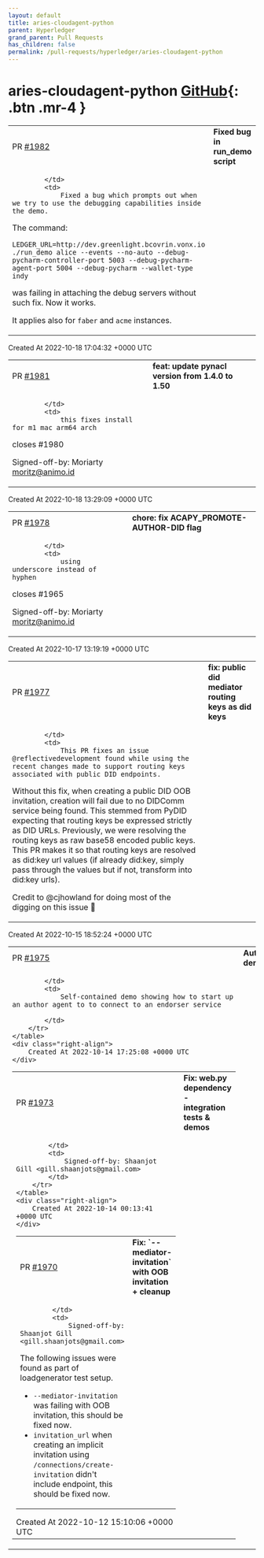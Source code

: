 ```yaml
---
layout: default
title: aries-cloudagent-python
parent: Hyperledger
grand_parent: Pull Requests
has_children: false
permalink: /pull-requests/hyperledger/aries-cloudagent-python
---
```


# aries-cloudagent-python <span class="fs-3 right-align">[GitHub](https://github.com/hyperledger/aries-cloudagent-python){: .btn .mr-4 }</span>


<div>
    <table>
        <tr>
            <td>
                PR <a href="https://github.com/hyperledger/aries-cloudagent-python/pull/1982" class=".btn">#1982</a>
            </td>
            <td>
                <b>
                    Fixed bug in run_demo script
                </b>
            </td>
        </tr>
        <tr>
            <td>
                
            </td>
            <td>
                Fixed a bug which prompts out when we try to use the debugging capabilities inside the demo.
The command:
```
LEDGER_URL=http://dev.greenlight.bcovrin.vonx.io ./run_demo alice --events --no-auto --debug-pycharm-controller-port 5003 --debug-pycharm-agent-port 5004 --debug-pycharm --wallet-type indy
```
was failing in attaching the debug servers without such fix. Now it works.

It applies also for `faber` and `acme` instances.
            </td>
        </tr>
    </table>
    <div class="right-align">
        Created At 2022-10-18 17:04:32 +0000 UTC
    </div>
</div>

<div>
    <table>
        <tr>
            <td>
                PR <a href="https://github.com/hyperledger/aries-cloudagent-python/pull/1981" class=".btn">#1981</a>
            </td>
            <td>
                <b>
                    feat: update pynacl version from 1.4.0 to 1.50
                </b>
            </td>
        </tr>
        <tr>
            <td>
                
            </td>
            <td>
                this fixes install for m1 mac arm64 arch

closes #1980 

Signed-off-by: Moriarty <moritz@animo.id>
            </td>
        </tr>
    </table>
    <div class="right-align">
        Created At 2022-10-18 13:29:09 +0000 UTC
    </div>
</div>

<div>
    <table>
        <tr>
            <td>
                PR <a href="https://github.com/hyperledger/aries-cloudagent-python/pull/1978" class=".btn">#1978</a>
            </td>
            <td>
                <b>
                    chore: fix ACAPY_PROMOTE-AUTHOR-DID flag 
                </b>
            </td>
        </tr>
        <tr>
            <td>
                
            </td>
            <td>
                using underscore instead of hyphen

closes #1965 

Signed-off-by: Moriarty <moritz@animo.id>
            </td>
        </tr>
    </table>
    <div class="right-align">
        Created At 2022-10-17 13:19:19 +0000 UTC
    </div>
</div>

<div>
    <table>
        <tr>
            <td>
                PR <a href="https://github.com/hyperledger/aries-cloudagent-python/pull/1977" class=".btn">#1977</a>
            </td>
            <td>
                <b>
                    fix: public did mediator routing keys as did keys
                </b>
            </td>
        </tr>
        <tr>
            <td>
                
            </td>
            <td>
                This PR fixes an issue @reflectivedevelopment found while using the recent changes made to support routing keys associated with public DID endpoints.

Without this fix, when creating a public DID OOB invitation, creation will fail due to no DIDComm service being found. This stemmed from PyDID expecting that routing keys be expressed strictly as DID URLs. Previously, we were resolving the routing keys as raw base58 encoded public keys. This PR makes it so that routing keys are resolved as did:key url values (if already did:key, simply pass through the values but if not, transform into did:key urls).

Credit to @cjhowland for doing most of the digging on this issue :slightly_smiling_face: 
            </td>
        </tr>
    </table>
    <div class="right-align">
        Created At 2022-10-15 18:52:24 +0000 UTC
    </div>
</div>

<div>
    <table>
        <tr>
            <td>
                PR <a href="https://github.com/hyperledger/aries-cloudagent-python/pull/1975" class=".btn">#1975</a>
            </td>
            <td>
                <b>
                    Author demo
                </b>
            </td>
        </tr>
        <tr>
            <td>
                
            </td>
            <td>
                Self-contained demo showing how to start up an author agent to to connect to an endorser service

            </td>
        </tr>
    </table>
    <div class="right-align">
        Created At 2022-10-14 17:25:08 +0000 UTC
    </div>
</div>

<div>
    <table>
        <tr>
            <td>
                PR <a href="https://github.com/hyperledger/aries-cloudagent-python/pull/1973" class=".btn">#1973</a>
            </td>
            <td>
                <b>
                    Fix: web.py dependency - integration tests & demos
                </b>
            </td>
        </tr>
        <tr>
            <td>
                
            </td>
            <td>
                Signed-off-by: Shaanjot Gill <gill.shaanjots@gmail.com>
            </td>
        </tr>
    </table>
    <div class="right-align">
        Created At 2022-10-14 00:13:41 +0000 UTC
    </div>
</div>

<div>
    <table>
        <tr>
            <td>
                PR <a href="https://github.com/hyperledger/aries-cloudagent-python/pull/1970" class=".btn">#1970</a>
            </td>
            <td>
                <b>
                    Fix: `--mediator-invitation` with OOB invitation + cleanup 
                </b>
            </td>
        </tr>
        <tr>
            <td>
                
            </td>
            <td>
                Signed-off-by: Shaanjot Gill <gill.shaanjots@gmail.com>

The following issues were found as part of loadgenerator test setup.
- `--mediator-invitation` was failing with OOB invitation, this should be fixed now.
- `invitation_url` when creating an implicit invitation using `/connections/create-invitation` didn't include endpoint, this should be fixed now.
            </td>
        </tr>
    </table>
    <div class="right-align">
        Created At 2022-10-12 15:10:06 +0000 UTC
    </div>
</div>

